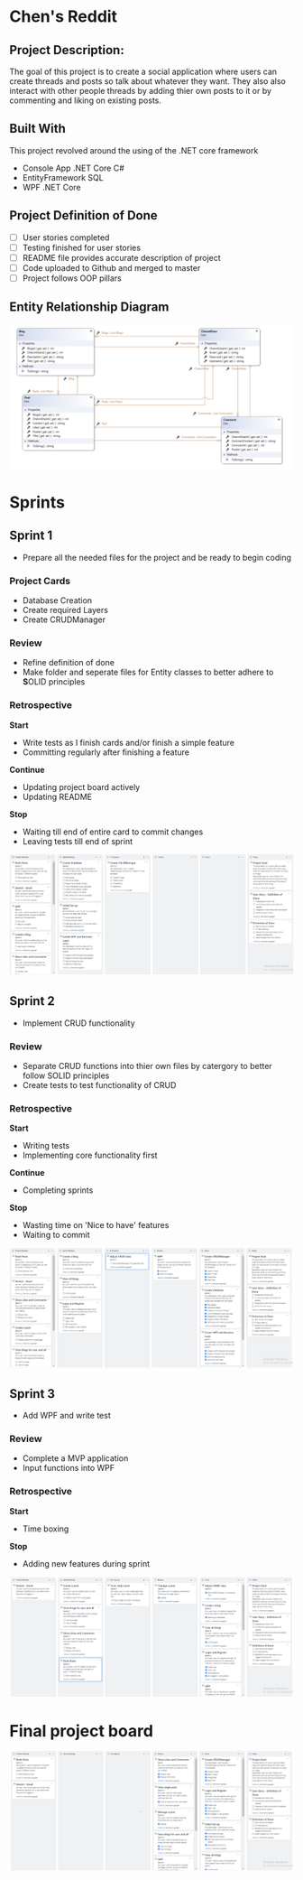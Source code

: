 # Chen's Reddit
## Project Description:
The goal of this project is to create a social application where users can create threads and posts so talk about whatever they want. They also also interact with other people threads by adding thier own posts to it or by commenting and liking on existing posts.

## Built With
This project revolved around the using of the .NET core framework
 - Console App .NET Core C#
 - EntityFramework SQL
 - WPF .NET Core
 
 ## Project Definition of Done
 - [ ] User stories completed
 - [ ] Testing finished for user stories
 - [ ] README file provides accurate description of project
 - [ ] Code uploaded to Github and merged to master
 - [ ] Project follows OOP pillars
 
 ## Entity Relationship Diagram
 ![Entity Relationship Diagram](ERD.png)

# Sprints
## Sprint 1
- Prepare all the needed files for the project and be ready to begin coding

### Project Cards
- Database Creation
- Create required Layers
- Create CRUDManager

### Review
+ Refine definition of done
+ Make folder and seperate files for Entity classes to better adhere to **S**OLID principles

### Retrospective
**Start**
- Write tests as I finish cards and/or finish a simple feature
- Committing regularly after finishing a feature

**Continue**
- Updating project board actively
- Updating README

**Stop**
- Waiting till end of entire card to commit changes
- Leaving tests till end of sprint

 ![Sprint1](spint1_board.png)

## Sprint 2
- Implement CRUD functionality

### Review
- Separate CRUD functions into thier own files by catergory to better follow SOLID principles
- Create tests to test functionality of CRUD

### Retrospective
**Start**
- Writing tests
- Implementing core functionality first

**Continue**
- Completing sprints

**Stop**
- Wasting time on 'Nice to have' features
- Waiting to commit

 ![Sprint2](sprint2_board.png)

## Sprint 3
- Add WPF and write test

### Review
- Complete a MVP application
- Input functions into WPF

### Retrospective
**Start**
- Time boxing

**Stop**
- Adding new features during sprint

 ![Sprint3](sprint3_board.png)
 
 # Final project board
  ![Final1](final_board.png)
